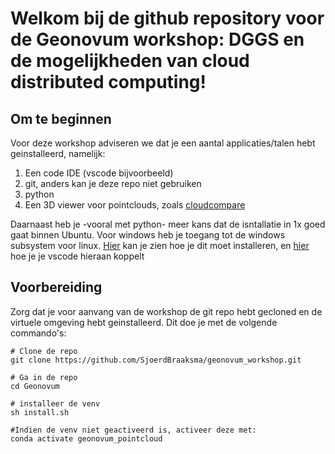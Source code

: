 # Welkom bij de github repository voor de Geonovum workshop: DGGS en de mogelijkheden van cloud distributed computing!


## Om te beginnen
Voor deze workshop adviseren we dat je een aantal applicaties/talen hebt geinstalleerd, namelijk:

1) Een code IDE (vscode bijvoorbeeld)
2) git, anders kan je deze repo niet gebruiken
3) python
4) Een 3D viewer voor pointclouds, zoals [cloudcompare](https://www.cloudcompare.org/)

Daarnaast heb je -vooral met python- meer kans dat de isntallatie in 1x goed gaat binnen Ubuntu.
Voor windows heb je toegang tot de windows subsystem voor linux. [Hier](https://learn.microsoft.com/en-us/windows/wsl/install) kan je zien hoe je dit moet installeren, en [hier](https://code.visualstudio.com/docs/remote/wsl) hoe je je vscode hieraan koppelt

## Voorbereiding
Zorg dat je voor aanvang van de workshop de git repo hebt gecloned en de virtuele omgeving hebt geinstalleerd. Dit doe je met de volgende commando's:

```
# Clone de repo
git clone https://github.com/SjoerdBraaksma/geonovum_workshop.git

# Ga in de repo
cd Geonovum

# installeer de venv
sh install.sh

#Indien de venv niet geactiveerd is, activeer deze met:
conda activate geonovum_pointcloud
```